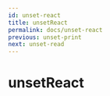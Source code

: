 ```yaml
---
id: unset-react
title: unsetReact
permalink: docs/unset-react
previous: unset-print
next: unset-read
---
```


# unsetReact

